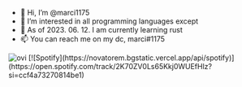 - 👋 Hi, I’m @marci1175
- 👀 I’m interested in all programming languages except 
- 🌱 As of 2023. 06. 12. I am currently learning rust
- 📫 You can reach me on my dc, marci#1175

<img src="https://github-readme-stats.vercel.app/api/top-langs?username=marci1175&show_icons=true&locale=en&layout=compact&theme=chartreuse-dark" alt="ovi" />
[![Spotify](https://novatorem.bgstatic.vercel.app/api/spotify)](https://open.spotify.com/track/2K70ZV0Ls65Kkj0WUEfHlz?si=ccf4a73270814be1)
<!---
marci1175/marci1175 is a ✨ special ✨ repository because its `README.md` (this file) appears on your GitHub profile.
You can click the Preview link to take a look at your changes.
--->
